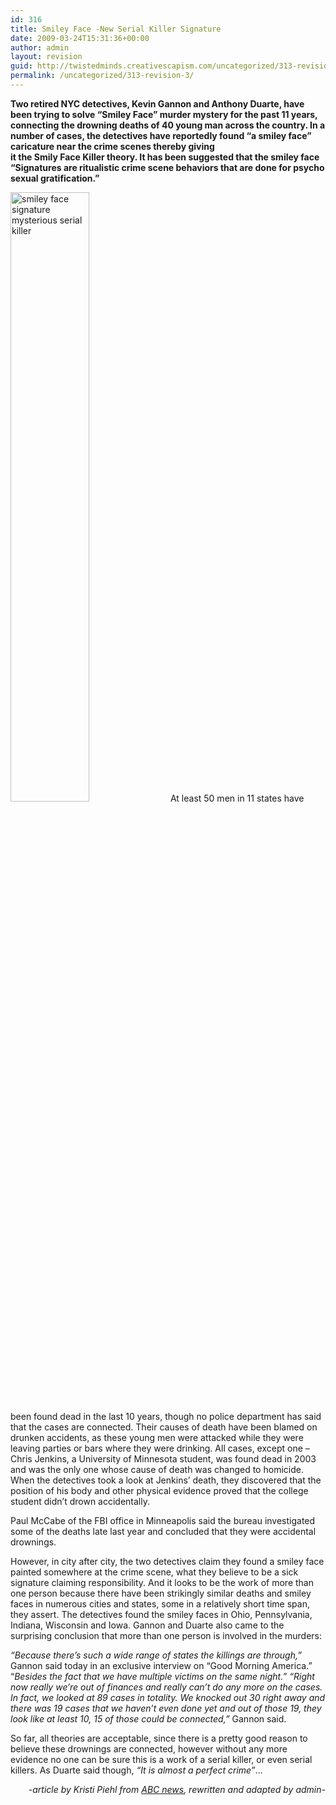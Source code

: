 ```yaml
---
id: 316
title: Smiley Face -New Serial Killer Signature
date: 2009-03-24T15:31:36+00:00
author: admin
layout: revision
guid: http://twistedminds.creativescapism.com/uncategorized/313-revision-3/
permalink: /uncategorized/313-revision-3/
---
```

<p class="dropcap-first">
  <strong>Two retired NYC detectives, Kevin Gannon and Anthony Duarte, have been trying to solve &#8220;Smiley Face&#8221; murder mystery for the past 11 years, connecting the drowning deaths of 40 young man across the country. In a number of cases, the detectives have reportedly found &#8220;a smiley face&#8221; caricature near the crime scenes thereby giving<br /> it the Smily Face Killer theory. It has been suggested that the smiley face &#8220;Signatures are ritualistic crime scene behaviors that are done for psycho sexual gratification.&#8221;</strong>
</p>

<img title="smiley face signature" src="img/post/smileyface.jpg" alt="smiley face signature mysterious serial killer" width="50%" class="left" /> At least 50 men in 11 states have been found dead in the last 10 years, though no police department has said that the cases are connected. Their causes of death have been blamed on drunken accidents, as these young men were attacked while they were leaving parties or bars where they were drinking. All cases, except one &#8211; Chris Jenkins, a University of Minnesota student, was found dead in 2003 and was the only one whose cause of death was changed to homicide. When the detectives took a look at Jenkins&#8217; death, they discovered that the position of his body and other physical evidence proved that the college student didn&#8217;t drown accidentally.

Paul McCabe of the FBI office in Minneapolis said the bureau investigated some of the deaths late last year and concluded that they were accidental drownings.

However, in city after city, the two detectives claim they found a smiley face painted somewhere at the crime scene, what they believe to be a sick signature claiming responsibility. And it looks to be the work of more than one person because there have been strikingly similar deaths and smiley faces in numerous cities and states, some in a relatively short time span, they assert. The detectives found the smiley faces in Ohio, Pennsylvania, Indiana, Wisconsin and Iowa. Gannon and Duarte also came to the surprising conclusion that more than one person is involved in the murders:

_&#8220;Because there&#8217;s such a wide range of states the killings are through,_&#8221; Gannon said today in an exclusive interview on &#8220;Good Morning America.&#8221; &#8220;_Besides the fact that we have multiple victims on the same night._&#8221;  _&#8220;Right now really we&#8217;re out of finances and really can&#8217;t do any more on the cases. In fact, we looked at 89 cases in totality. We knocked out 30 right away and there was 19 cases that we haven&#8217;t even done yet and out of those 19, they look like at least 10, 15 of those could be connected,&#8221;_ Gannon said.

So far, all theories are acceptable, since there is a pretty good reason to believe these drownings are connected, however without any more evidence no one can be sure this is a work of a serial killer, or even serial killers. As Duarte said though, _&#8220;It is almost a perfect crime&#8221;_&#8230;

<p style="text-align: right;">
  <em>-article by Kristi Piehl from <a title="ABC news" href="http://abcnews.go.com/">ABC news</a>, rewritten and adapted by admin-</em>
</p>